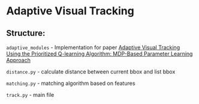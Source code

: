 # Adaptive Visual Tracking

## Structure:

`adaptive_modules` - Implementation for paper [Adaptive Visual Tracking Using the Prioritized Q-learning Algorithm: MDP-Based Parameter Learning Approach](https://www.researchgate.net/publication/265388210_Adaptive_Visual_Tracking_Using_the_Prioritized_Q-learning_Algorithm_MDP-Based_Parameter_Learning_Approach)

`distance.py` - calculate distance between current bbox and list bbox

`matching.py` - matching algorithm based on features

`track.py` - main file